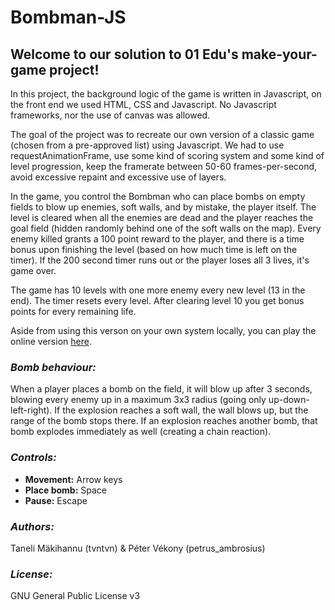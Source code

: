 # Bombman-JS

## Welcome to our solution to 01 Edu's make-your-game project!

In this project, the background logic of the game is written in Javascript, on the front end we used HTML, CSS and Javascript. No Javascript frameworks, nor the use of canvas was allowed.

The goal of the project was to recreate our own version of a classic game (chosen from a pre-approved list) using Javascript. We had to use requestAnimationFrame, use some kind of scoring system and some kind of level progression, keep the framerate between 50-60 frames-per-second, avoid excessive repaint and excessive use of layers.

In the game, you control the Bombman who can place bombs on empty fields to blow up enemies, soft walls, and by mistake, the player itself. The level is cleared when all the enemies are dead and the player reaches the goal field (hidden randomly behind one of the soft walls on the map). Every enemy killed grants a 100 point reward to the player, and there is a time bonus upon finishing the level (based on how much time is left on the timer). If the 200 second timer runs out or the player loses all 3 lives, it's game over.

The game has 10 levels with one more enemy every new level (13 in the end). The timer resets every level. After clearing level 10 you get bonus points for every remaining life.

Aside from using this verson on your own system locally, you can play the online version [here](https://bombman-js.herokuapp.com/).

### *Bomb behaviour:*

When a player places a bomb on the field, it will blow up after 3 seconds, blowing every enemy up in a maximum 3x3 radius (going only up-down-left-right). If the explosion reaches a soft wall, the wall blows up, but the range of the bomb stops there. If an explosion reaches another bomb, that bomb explodes immediately as well (creating a chain reaction).

### *Controls:*

- **Movement:** Arrow keys
- **Place bomb:** Space
- **Pause:** Escape

### *Authors:*

Taneli Mäkihannu (tvntvn) & Péter Vékony (petrus_ambrosius)

### *License:*

GNU General Public License v3
